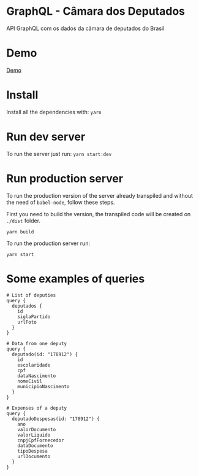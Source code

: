 # GraphQL - Câmara dos Deputados
API GraphQL com os dados da câmara de deputados do Brasil

# Demo

[Demo](https://floating-taiga-86602.herokuapp.com/)

# Install

Install all the dependencies with: `yarn`

# Run dev server

To run the server just run: `yarn start:dev`

# Run production server

To run the production version of the server already transpiled and without the need of `babel-node`, follow these steps.

First you need to build the version, the transpiled code will be created on `./dist` folder.

```
yarn build
```

To run the production server run:

```
yarn start
```

# Some examples of queries

```
# List of deputies
query {
  deputados {
    id
    siglaPartido
    urlFoto
  }
}
```

```
# Data from one deputy
query {
  deputado(id: "178912") {
    id
    escolaridade
    cpf
    dataNascimento
    nomeCivil
    municipioNascimento
  }
}
```

```
# Expenses of a deputy
query {
  deputadoDespesas(id: "178912") {
    ano
    valorDocumento
    valorLiquido
    cnpjCpfFornecedor
    dataDocumento
    tipoDespesa
    urlDocumento
  }
}
```
